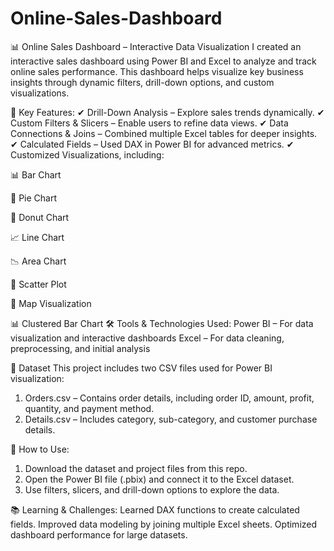 # Online-Sales-Dashboard
📊 Online Sales Dashboard – Interactive Data Visualization  I created an interactive sales dashboard using Power BI and Excel to analyze and track online sales performance. This dashboard helps visualize key business insights through dynamic filters, drill-down options, and custom visualizations.  

🚀 Key Features:
✔ Drill-Down Analysis – Explore sales trends dynamically.
✔ Custom Filters & Slicers – Enable users to refine data views.
✔ Data Connections & Joins – Combined multiple Excel tables for deeper insights.
✔ Calculated Fields – Used DAX in Power BI for advanced metrics.
✔ Customized Visualizations, including:

📊 Bar Chart

🥧 Pie Chart

🍩 Donut Chart

📈 Line Chart

📉 Area Chart

📡 Scatter Plot

📍 Map Visualization

📊 Clustered Bar Chart
🛠 Tools & Technologies Used:
Power BI – For data visualization and interactive dashboards
Excel – For data cleaning, preprocessing, and initial analysis

📂 Dataset
This project includes two CSV files used for Power BI visualization:
1. Orders.csv – Contains order details, including order ID, amount, profit, quantity, and payment method.
2. Details.csv – Includes category, sub-category, and customer purchase details.


🚀 How to Use:
1. Download the dataset and project files from this repo.
2. Open the Power BI file (.pbix) and connect it to the Excel dataset.
3. Use filters, slicers, and drill-down options to explore the data.

📚 Learning & Challenges:
Learned DAX functions to create calculated fields.
Improved data modeling by joining multiple Excel sheets.
Optimized dashboard performance for large datasets.

